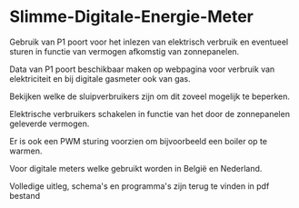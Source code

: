 # Slimme-Digitale-Energie-Meter
Gebruik van P1 poort voor het inlezen van elektrisch verbruik en eventueel sturen in functie van vermogen afkomstig van zonnepanelen.

Data van P1 poort beschikbaar maken op webpagina voor verbruik van elektriciteit en bij digitale gasmeter ook van gas.

Bekijken welke de sluipverbruikers zijn om dit zoveel mogelijk te beperken.

Elektrische verbruikers schakelen in functie van het door de zonnepanelen geleverde vermogen.

Er is ook een PWM sturing voorzien om bijvoorbeeld een boiler op te warmen.

Voor digitale meters welke gebruikt worden in België en Nederland.

Volledige uitleg, schema's en programma's zijn terug te vinden in pdf bestand





